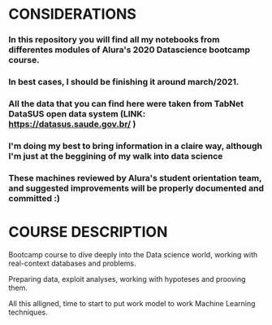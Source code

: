 # CONSIDERATIONS

### In this repository you will find all my notebooks from differentes modules of Alura's 2020 Datascience bootcamp course.

### In best cases, I should be finishing it around march/2021. 

### All the data that you can find here were taken from TabNet DataSUS open data system (LINK: https://datasus.saude.gov.br/ )

### I'm doing my best to bring information in a claire way, although I'm just at the beggining of my walk into data science

### These machines reviewed by Alura's student orientation team, and suggested improvements will be properly documented and committed :)

# COURSE DESCRIPTION
Bootcamp course to dive deeply into the Data science world, working with real-context databases and problems.

Preparing data, exploit analyses, working with hypoteses and prooving them.

All this alligned, time to start to put work model to work Machine Learning techniques.
